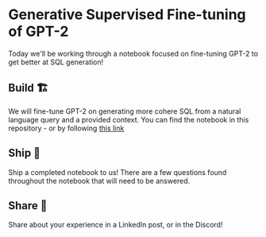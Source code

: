 # Generative Supervised Fine-tuning of GPT-2

Today we'll be working through a notebook focused on fine-tuning GPT-2 to get better at SQL generation!

## Build 🏗️

We will fine-tune GPT-2 on generating more cohere SQL from a natural language query and a provided context. You can find the notebook in this repository - or by following [this link](https://colab.research.google.com/drive/15jVqB30ePvOwkGnumWMdDoVwQfqWgeAC?usp=sharing)

## Ship 🚢

Ship a completed notebook to us! There are a few questions found throughout the notebook that will need to be answered.

## Share 🚀

Share about your experience in a LinkedIn post, or in the Discord!